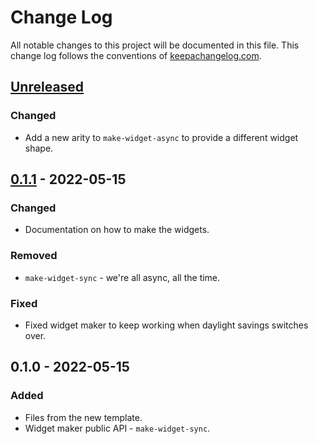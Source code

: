 # Change Log
All notable changes to this project will be documented in this file. This change log follows the conventions of [keepachangelog.com](http://keepachangelog.com/).

## [Unreleased]
### Changed
- Add a new arity to `make-widget-async` to provide a different widget shape.

## [0.1.1] - 2022-05-15
### Changed
- Documentation on how to make the widgets.

### Removed
- `make-widget-sync` - we're all async, all the time.

### Fixed
- Fixed widget maker to keep working when daylight savings switches over.

## 0.1.0 - 2022-05-15
### Added
- Files from the new template.
- Widget maker public API - `make-widget-sync`.

[Unreleased]: https://sourcehost.site/your-name/hn-spam-filter/compare/0.1.1...HEAD
[0.1.1]: https://sourcehost.site/your-name/hn-spam-filter/compare/0.1.0...0.1.1
